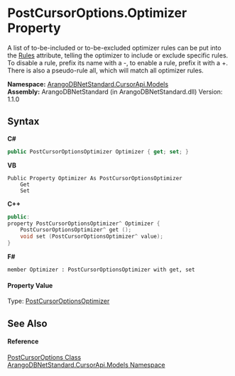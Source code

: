 # PostCursorOptions.Optimizer Property 
 

A list of to-be-included or to-be-excluded optimizer rules can be put into the <a href="5e666775-3ccc-cf06-decd-2bb95e8b30c6">Rules</a> attribute, telling the optimizer to include or exclude specific rules. To disable a rule, prefix its name with a -, to enable a rule, prefix it with a +. There is also a pseudo-rule all, which will match all optimizer rules.

**Namespace:**&nbsp;<a href="35799343-7a53-6c3b-95d1-21ff990d1b8b">ArangoDBNetStandard.CursorApi.Models</a><br />**Assembly:**&nbsp;ArangoDBNetStandard (in ArangoDBNetStandard.dll) Version: 1.1.0

## Syntax

**C#**<br />
``` C#
public PostCursorOptionsOptimizer Optimizer { get; set; }
```

**VB**<br />
``` VB
Public Property Optimizer As PostCursorOptionsOptimizer
	Get
	Set
```

**C++**<br />
``` C++
public:
property PostCursorOptionsOptimizer^ Optimizer {
	PostCursorOptionsOptimizer^ get ();
	void set (PostCursorOptionsOptimizer^ value);
}
```

**F#**<br />
``` F#
member Optimizer : PostCursorOptionsOptimizer with get, set

```


#### Property Value
Type: <a href="3c5500f0-a6de-ebd8-28b5-ed16caffabf6">PostCursorOptionsOptimizer</a>

## See Also


#### Reference
<a href="33e10911-ea6c-31b3-60fc-c57350209014">PostCursorOptions Class</a><br /><a href="35799343-7a53-6c3b-95d1-21ff990d1b8b">ArangoDBNetStandard.CursorApi.Models Namespace</a><br />